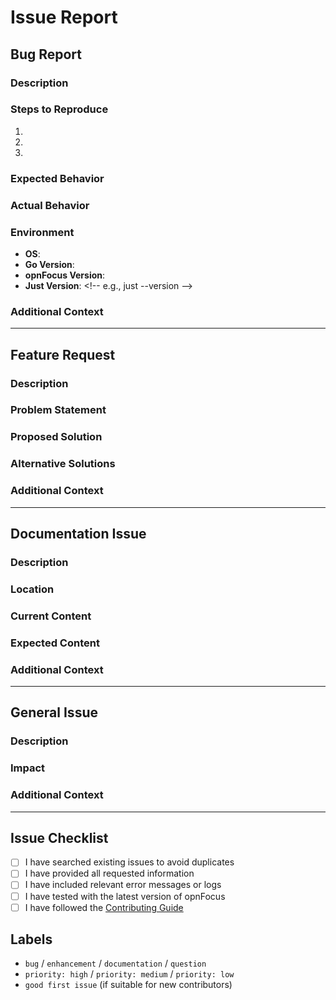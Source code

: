 # Issue Report

## Bug Report

### Description

<!-- A clear and concise description of the bug -->

### Steps to Reproduce

1. <!-- Step 1 -->
2. <!-- Step 2 -->
3. <!-- Step 3 -->

### Expected Behavior

<!-- What you expected to happen -->

### Actual Behavior

<!-- What actually happened -->

### Environment

- **OS**: <!-- e.g., macOS 14.0, Ubuntu 22.04, Windows 11 -->
- **Go Version**: <!-- e.g., go version go1.24.5 darwin/arm64 -->
- **opnFocus Version**: <!-- e.g., v1.0.0 or commit hash -->
- **Just Version**: \<!-- e.g., just --version -->

### Additional Context

<!-- Any other context about the problem -->

---

## Feature Request

### Description

<!-- A clear and concise description of the feature you'd like to see -->

### Problem Statement

<!-- Describe the problem this feature would solve -->

### Proposed Solution

<!-- Describe how you envision this feature working -->

### Alternative Solutions

<!-- Any alternative solutions you've considered -->

### Additional Context

<!-- Any other context about the feature request -->

---

## Documentation Issue

### Description

<!-- A clear description of the documentation issue -->

### Location

<!-- Where in the documentation is this issue? -->

### Current Content

<!-- What the documentation currently says -->

### Expected Content

<!-- What the documentation should say -->

### Additional Context

<!-- Any other context about the documentation issue -->

---

## General Issue

### Description

<!-- A clear and concise description of the issue -->

### Impact

<!-- How does this issue affect users or the project? -->

### Additional Context

<!-- Any other context about the issue -->

---

## Issue Checklist

- [ ] I have searched existing issues to avoid duplicates
- [ ] I have provided all requested information
- [ ] I have included relevant error messages or logs
- [ ] I have tested with the latest version of opnFocus
- [ ] I have followed the [Contributing Guide](CONTRIBUTING.md)

## Labels

<!-- Add appropriate labels for this issue -->

- `bug` / `enhancement` / `documentation` / `question`
- `priority: high` / `priority: medium` / `priority: low`
- `good first issue` (if suitable for new contributors)
